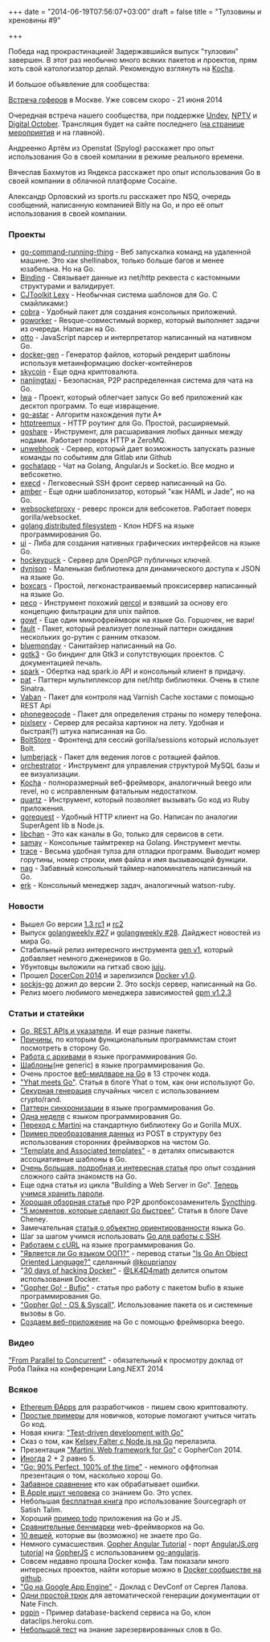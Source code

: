 +++
date = "2014-06-19T07:56:07+03:00"
draft = false
title = "Тулзовины и хреновины #9"

+++

<p>Победа над прокрастинацией! Задержавшийся выпуск &quot;тулзовин&quot; завершен. В этот раз необычно много всяких пакетов и проектов, прям хоть свой катологизатор делай. Рекомендую взглянуть на <a href="http://naoina.github.io/kocha/">Kocha</a>.</p>

<p>И большое объявление для сообщества:</p>

<p><a href="http://www.meetup.com/Golang-Moscow/events/186845472/">Встреча гоферов</a> в Москве. Уже совсем скоро - 21 июня 2014</p>

<p>Очередная встреча нашего сообщества, при поддержке <a href="http://undev.ru/">Undev</a>, <a href="http://nptv.com/">NPTV</a> и <a href="http://www.digitaloctober.ru/">Digital October</a>. Трансляция будет на сайте последнего (<a href="http://www.digitaloctober.ru/ru/events/golang_moscow">на странице мероприятия</a> и на главной).</p>

<p>Андреенко Артём из Openstat (Spylog) расскажет про опыт использования Go в своей компании в режиме реального времени.</p>

<p>Вячеслав Бахмутов из Яндекса расскажет про опыт использования Go в своей компании в облачной платформе Cocaine.</p>

<p>Александр Орловский из sports.ru расскажет про NSQ, очередь сообщений, написанную компанией Bitly на Go, и про её опыт использования в своей компании.</p>

<h3 id="_1">Проекты</h3>

<ul>
	<li><a href="https://github.com/jakecoffman/go-command-running-thing">go-command-running-thing</a> - Веб запускалка команд на удаленной машине. Это как shellinabox, только больше багов и менее юзабельна. Но на Go.</li>
	<li><a href="http://mholt.github.io/binding/">Binding</a> - Связывает данные из net/http реквеста с кастомными структурами и валидирует.</li>
	<li><a href="https://github.com/cjtoolkit/lexy">CJToolkit Lexy</a> - Необычная система шаблонов для Go. С смайликами:)</li>
	<li><a href="https://github.com/spf13/cobra">cobra</a> - Удобный пакет для создания консольных приложений.</li>
	<li><a href="https://github.com/benmanns/goworker">goworker</a> - Resque-совместимый воркер, который выполняет задачи из очереди. Написан на Go.</li>
	<li><a href="https://github.com/robertkrimen/otto">otto</a> - JavaScript парсер и интерпретатор написанный на нативном Go.</li>
	<li><a href="https://github.com/jwilder/docker-gen">docker-gen</a> - Генератор файлов, который рендерит шаблоны используя метаинформацию docker-контейнеров</li>
	<li><a href="https://github.com/skycoin/skycoin">skycoin</a> - Еще одна криптовалюта.</li>
	<li><a href="https://github.com/chewxy/nanjingtaxi">nanjingtaxi</a> - Безопасная, P2P распределенная система для чата на Go.</li>
	<li><a href="https://github.com/extemporalgenome/lwa">lwa</a> - Проект, который облегчает запуск Go веб приложений как десктоп программ. То еще извращение.</li>
	<li><a href="https://github.com/beefsack/go-astar">go-astar</a> - Алгоритм нахождения пути A*</li>
	<li><a href="https://github.com/dimfeld/httptreemux">httptreemux</a> - HTTP роутинг для Go. Простой, расширяемый.</li>
	<li><a href="https://github.com/abhishekkr/goshare">goshare</a> - Инструмент, для расшаривания любых данных между нодами. Работает поверх HTTP и ZeroMQ.</li>
	<li><a href="https://github.com/dimfeld/unwebhook">unwebhook</a> - Сервер, который дает возможность запускать разные команды по событиям для Gitlab или Github</li>
	<li><a href="https://github.com/vinceprignano/gochatapp">gochatapp</a> - Чат на Golang, AngularJs и Socket.io. Все модно и вебсокетно.</li>
	<li><a href="https://github.com/progrium/execd">execd</a> - Легковесный SSH фронт сервер написанный на Go.</li>
	<li><a href="https://github.com/eknkc/amber">amber</a> - Еще одни шаблонизатор, который &quot;как HAML и Jade&quot;, но на Go.</li>
	<li><a href="https://github.com/koding/websocketproxy">websocketproxy</a> - реверс прокси для вебсокетов. Работает поверх gorilla/websocket.</li>
	<li><a href="https://github.com/michaelmaltese/golang-distributed-filesystem">golang distributed filesystem</a> - Клон HDFS на языке программирования Go.</li>
	<li><a href="https://github.com/andlabs/ui">ui</a> - Либа для создания нативных графических интерфейсов на языке Go.</li>
	<li><a href="https://hockeypuck.github.io/">hockeypuck</a> - Сервер для OpenPGP публичных ключей.</li>
	<li><a href="https://github.com/chrhlnd/dynjson">dynjson</a> - Маленькая библиотека для динамического доступа к JSON на языке Go.</li>
	<li><a href="https://github.com/azer/boxcars">boxcars</a> - Простой, легконастраиваемый проксисервер написанный на языке Go.</li>
	<li><a href="https://github.com/lestrrat/peco">peco</a> - Инструмент похожий <a href="https://github.com/mooz/percol">percol</a> и взявший за основу его концепцию фильтрации для unix пайпов.</li>
	<li><a href="https://github.com/guilhermebr/gowf">gowf</a> - Еще один микрофреймворк на языке Go. Горшочек, не вари!</li>
	<li><a href="https://github.com/james4k/fault">fault</a> - Пакет, который реализует полезный паттерн ожидания нескольких go-рутин с ранним отказом.</li>
	<li><a href="https://github.com/microcosm-cc/bluemonday">bluemonday</a> - Санитайзер написанный на Go.</li>
	<li><a href="https://github.com/conformal/gotk3/">gotk3</a> - Go биндинг для Gtk3 и сопутствующих проектов. С документацией печаль.</li>
	<li><a href="https://github.com/pims/spark">spark</a> - Обертка над spark.io API и консольный клиент в придачу.</li>
	<li><a href="https://github.com/bmizerany/pat">pat</a> - Паттерн мультиплексор для net/http библиотеки. Очень в стиле Sinatra.</li>
	<li><a href="https://github.com/martensson/vaban">Vaban</a> - Пакет для контроля над Varnish Cache хостами с помощью REST Api</li>
	<li><a href="https://github.com/davegardnerisme/phonegeocode">phonegeocode</a> - Пакет для определения страны по номеру телефона.</li>
	<li><a href="http://reshnesh.github.io/pixlserv/">pixlserv</a> - Сервер для ресайза картинок на лету. Удобная и быстрая(?) штука написанная на Go.</li>
	<li><a href="https://github.com/yosssi/boltstore">BoltStore</a> - Фронтенд для сессий gorilla/sessions который использует Bolt.</li>
	<li><a href="https://github.com/natefinch/lumberjack">lumberjack</a> - Пакет для ведения логов с ротацией файлов.</li>
	<li><a href="https://github.com/outbrain/orchestrator">orchestrator</a> - Инструмент для управления структурой MySQL базы и ее визуализации.</li>
	<li><a href="http://naoina.github.io/kocha/">Kocha</a> - полноразмерный веб-фреймворк, аналогичный beego или revel, но с исправленным фатальным недостатком.</li>
	<li><a href="https://github.com/DavidHuie/quartz">quartz</a> - Инструмент, который позволяет вызывать Go код из Ruby приложения.</li>
	<li><a href="http://parnurzeal.github.io/gorequest/">gorequest</a> - Удобный HTTP клиент на Go. Написан по аналогии SuperAgent lib в Node.js.</li>
	<li><a href="https://github.com/docker/libchan">libchan</a> - Это как каналы в Go, только для сервисов в сети.</li>
	<li><a href="https://github.com/nexneo/samay">samay</a> - Консольные таймтрекер на Golang. Инструмент мечты.</li>
	<li><a href="https://github.com/VividCortex/trace">trace</a> - Весьма удобная тулза для отладки программ. Выводит номер горутины, номер строки, имя файла и имя вызывающей функции.</li>
	<li><a href="https://github.com/gwaldo/nag">nag</a> - Забавный консольный таймер-напоминатель написанный на Go.</li>
	<li><a href="https://github.com/takashi/erk">erk</a> - Консольный менеджер задач, аналогичный watson-ruby.</li>
</ul>

<h3 id="_2">Новости</h3>

<ul>
	<li>Вышел Go версии <a href="http://golang.org/dl/#go1.3rc1">1.3 rc1</a> и <a href="http://golang.org/dl/#go1.3rc2">rc2</a></li>
	<li>Выпуск <a href="http://www.golangweekly.com/archive/go-newsletter-issue-27/">golangweekly #27</a> и <a href="http://www.golangweekly.com/archive/go-newsletter-issue-28/">golangweekly #28</a>. Дайджест новостей из мира Go.</li>
	<li>Стабильный релиз интересного инструмента <a href="http://gopkg.in/clipperhouse/gen.v1">gen v1</a>, который добавляет немного дженериков в Go.</li>
	<li>Убунтовцы выложили на гитхаб свою <a href="https://github.com/juju/juju">juju</a>.</li>
	<li>Прошел <a href="http://dockercon.com/">DocerCon 2014</a> и зарелизился <a href="http://blog.docker.com/2014/06/its-here-docker-1-0/">Docker v1.0</a>.</li>
	<li><a href="http://gopkg.in/igm/sockjs-go.v2/sockjs">sockjs-go</a> дожил до версии 2. Это sockjs сервер, написанный на Go.</li>
	<li>Релиз моего любимого менеджера зависимостей <a href="https://github.com/pote/gpm/releases/tag/v1.2.3">gpm v1.2.3</a></li>
</ul>

<h3 id="_3">Статьи и статейки</h3>

<ul>
	<li><a href="https://willnorris.com/2014/05/go-rest-apis-and-pointers">Go, REST APIs и указатели</a>. И еще разные пакеты.</li>
	<li><a href="http://bcarrell.me/posts/why_go/">Причины</a>, по которым функциональным программистам стоит посмотреть в сторону Go.</li>
	<li><a href="http://vluxe.io/golang-archive.html">Работа с архивами</a> в языке программирования Go.</li>
	<li><a href="http://austingwalters.com/templating-in-go/">Шаблоны</a>(не generic) в языке программирования Go.</li>
	<li>Очень простое <a href="http://metakeule.github.io/article/wrap-go-middlware-framework.html">веб-мидлваре на Go</a> в 13 строчек кода.</li>
	<li><a href="http://blog.yhathq.com/posts/yhat-meets-go.html">&quot;Yhat meets Go&quot;</a>. Статья в блоге Yhat о том, как они используют Go.</li>
	<li><a href="http://elithrar.github.io/article/generating-secure-random-numbers-crypto-rand/">Секурная генерация</a> случайных чисел с использованием crypto/rand.</li>
	<li><a href="http://blog.mozo.jp/2014/06/synchronization-patterns-in-go.html">Паттерн синхронизации</a> в языке программирования Go.</li>
	<li><a href="http://getprismatic.com/story/1401430056464">Одна неделя</a> с языком программирования Go.</li>
	<li><a href="http://stevieholdway.tumblr.com/post/87438353774/from-martini-to-golang-stdlib-and-gorilla-mux">Переход с Martini</a> на стандартную библиотеку Go и Gorilla MUX.</li>
	<li><a href="http://vanmaasakkers.net/2014/05/28/url-request-post-request-struct/">Пример преобразования данных</a> из POST в структуру без использования сторонних фреймворков на чистом Go.</li>
	<li><a href="http://golang-examples.tumblr.com/post/87553422434/template-and-associated-templates">&quot;Template and Associated templates&quot;</a> - в деталях описываются ассоциативные шаблоны в Go.</li>
	<li><a href="http://abdullin.com/long/happypancake/">Очень большая, подробная и интересная статья</a> про опыт создания сложного сайта знакомств на Go.</li>
	<li>Еще одна статья из цикла &quot;Building a Web Server in Go&quot;. <a href="http://austingwalters.com/building-a-web-server-in-go-salting-passwords/">Теперь учимся хранить пароли</a>.</li>
	<li><a href="http://www.webupd8.org/2014/06/syncthing-open-source-bittorrent-sync.html">Хорошая обзорная статья</a> про P2P дропбоксозаменитель <a href="http://syncthing.net/">Syncthing</a>.</li>
	<li><a href="http://dave.cheney.net/2014/06/07/five-things-that-make-go-fast">&quot;5 моментов, которые сделают Go быстрее&quot;</a>. Статья в блоге Dave Cheney.</li>
	<li>Замечательная <a href="http://spf13.com/post/is-go-object-oriented">статья о объектно ориентированности</a> языка Go.</li>
	<li>Шаг за шагом учимся использовать <a href="http://golang-basic.blogspot.com/2014/06/step-by-step-guide-to-ssh-using-go.html">Go для работы с SSH</a>.</li>
	<li><a href="http://golang-basic.blogspot.com/2014/06/curl-in-golang-go-curl.html">Работаем с cURL</a> на языке программирования Go.</li>
	<li><a href="http://habrahabr.ru/post/225907/">&quot;Является ли Go языком ООП?&quot;</a> - перевод статьи <a href="http://spf13.com/post/is-go-object-oriented">&quot;Is Go An Object Oriented Language?&quot;</a> сделанный <a href="https://twitter.com/kouprianov">@kouprianov</a></li>
	<li>&quot;<a href="http://lk4d4.darth.io/posts/streak/">30 days of hacking Docker&quot;</a> - <a href="https://twitter.com/LK4D4math">@LK4D4math</a> делится опытом использования Docker.</li>
	<li><a href="http://vluxe.io/golang-bufio.html">&quot;Gopher Go! - Bufio&quot;</a> - статья про работу с пакетом bufio в языке программирования Go.</li>
	<li><a href="http://vluxe.io/os-syscall.html">&quot;Gopher Go! - OS &amp; Syscall&quot;</a>. Использование пакета os и системные вызовы в Go.</li>
	<li><a href="http://www.sitepoint.com/go-building-web-applications-beego/">Создаем веб-приложение</a> на Go c помощью фреймворка beego.</li>
</ul>

<h3 id="_4">Видео</h3>

<p><a href="http://channel9.msdn.com/Events/Lang-NEXT/Lang-NEXT-2014/From-Parallel-to-Concurrent">&quot;From Parallel to Concurrent&quot;</a> - обязательный к просмотру доклад от Роба Пайка на конференции Lang.NEXT 2014</p>

<h3 id="_5">Всякое</h3>

<ul>
	<li><a href="http://hidskes.com/blog/2014/05/21/ethereum-dapp-development-for-web-developers/">Ethereum &ETH;Apps</a> для разработчиков - пишем свою криптовалюту.</li>
	<li><a href="https://github.com/mkaz/working-with-go">Простые примеры</a> для новичков, которые помогают учиться читать Go код.</li>
	<li>Новая книга: <a href="https://dl.dropboxusercontent.com/u/750049/4gophers.com/books/golang-tdd.zip">&quot;Test-driven development with Go&quot;</a></li>
	<li>Сказ о том, как <a href="http://thenewstack.io/from-node-js-to-go-why-one-startup-made-the-switch/">Kelsey Falter с Node.js на Go</a> перелазила.</li>
	<li>Презентация <a href="http://slides.yoss.si/gocon/martini.html#/">&quot;Martini. Web framework for Go&quot;</a> c GopherCon 2014.</li>
	<li><a href="http://play.golang.org/p/XnPglbkLW4">Иногда</a> 2 + 2 равно 5.</li>
	<li><a href="http://talks.golang.org/2014/gocon-tokyo.slide#1">&quot;Go: 90% Perfect, 100% of the time&quot;</a> - немного оффтопная презентация о том, насколько хорош Go.</li>
	<li><a href="https://code.ohloh.net/search?s=%22if%20err%20!%3D%20nil%22&amp;pp=0&amp;fe=go&amp;mp=1&amp;ml=0&amp;me=1&amp;md=1&amp;ff=1&amp;filterChecked=true">Забавное сравнение</a> кто как обрабатывает ошибки.</li>
	<li><a href="https://jobs.github.com/positions/af511ae4-eb52-11e3-815e-7758c19a2ab8">В Apple ищут человека</a> со знанием Go. Это успех.</li>
	<li>Небольшая <a href="https://leanpub.com/howdoiusesourcegraph">бесплатная книга</a> про использование Sourcegraph от Satish Talim.</li>
	<li>Хороший <a href="https://github.com/gedex/yet-another-simple-note">пример todo</a> приложения на Go и JS.</li>
	<li><a href="https://github.com/julienschmidt/go-http-routing-benchmark">Сравнительные бенчмарки</a> web-фреймворков на Go.</li>
	<li><a href="http://talks.golang.org/2012/10things.slide#1">10 вещей</a>, которые вы (возможно) не знаете про Go.</li>
	<li>Немного сумасшествия. <a href="https://github.com/cryptix/GopherAngularTutorial">Gopher Angular Tutorial</a> - порт <a href="https://docs.angularjs.org/tutorial">AngularJS.org tutorial</a> на <a href="https://github.com/gopherjs/gopherjs">GopherJS</a> с использованием <a href="https://github.com/gopherjs/go-angularjs">go-angularjs</a>.</li>
	<li>Совсем недавно прошла Docker конфа. Там показали много интересных проектов, найти которые можно в <a href="https://github.com/docker">Docker сообществе на github</a>.</li>
	<li><a href="http://www.slideshare.net/SergeyLerg/go-google-app-engine">&quot;Go на Google App Engine&quot;</a> - Доклад с DevConf от Сергея Лалова.</li>
	<li><a href="http://blog.natefinch.com/2014/06/autogenerate-docs-with-this-one-dumb.html">Одни простой трюк</a> для автоматической генерации документации от Nate Finch.</li>
	<li><a href="https://github.com/mmcgrana/pgpin">pgpin</a> - Пример database-backend сервиса на Go, клон dataclips.heroku.com.</li>
	<li><a href="http://www.sporcle.com/games/MatrixFrog/go-keywords">Небольшой тест</a> на знание зарезервированных слов в Go.</li>
</ul>
